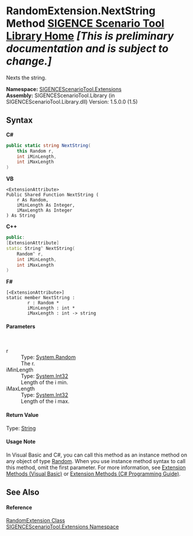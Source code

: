 # RandomExtension.NextString Method <a href="https://github.com/ObiWanLansi/SIGENCE-Scenario-Tool">SIGENCE Scenario Tool Library Home</a> _**\[This is preliminary documentation and is subject to change.\]**_

Nexts the string.

**Namespace:**&nbsp;<a href="f2af11f5-ae9d-3dcc-a4a9-ba07a037925f.md">SIGENCEScenarioTool.Extensions</a><br />**Assembly:**&nbsp;SIGENCEScenarioTool.Library (in SIGENCEScenarioTool.Library.dll) Version: 1.5.0.0 (1.5)

## Syntax

**C#**<br />
``` C#
public static string NextString(
	this Random r,
	int iMinLength,
	int iMaxLength
)
```

**VB**<br />
``` VB
<ExtensionAttribute>
Public Shared Function NextString ( 
	r As Random,
	iMinLength As Integer,
	iMaxLength As Integer
) As String
```

**C++**<br />
``` C++
public:
[ExtensionAttribute]
static String^ NextString(
	Random^ r, 
	int iMinLength, 
	int iMaxLength
)
```

**F#**<br />
``` F#
[<ExtensionAttribute>]
static member NextString : 
        r : Random * 
        iMinLength : int * 
        iMaxLength : int -> string 

```


#### Parameters
&nbsp;<dl><dt>r</dt><dd>Type: <a href="http://msdn2.microsoft.com/en-us/library/ts6se2ek" target="_blank">System.Random</a><br />The r.</dd><dt>iMinLength</dt><dd>Type: <a href="http://msdn2.microsoft.com/en-us/library/td2s409d" target="_blank">System.Int32</a><br />Length of the i min.</dd><dt>iMaxLength</dt><dd>Type: <a href="http://msdn2.microsoft.com/en-us/library/td2s409d" target="_blank">System.Int32</a><br />Length of the i max.</dd></dl>

#### Return Value
Type: <a href="http://msdn2.microsoft.com/en-us/library/s1wwdcbf" target="_blank">String</a><br />

#### Usage Note
In Visual Basic and C#, you can call this method as an instance method on any object of type <a href="http://msdn2.microsoft.com/en-us/library/ts6se2ek" target="_blank">Random</a>. When you use instance method syntax to call this method, omit the first parameter. For more information, see <a href="http://msdn.microsoft.com/en-us/library/bb384936.aspx">Extension Methods (Visual Basic)</a> or <a href="http://msdn.microsoft.com/en-us/library/bb383977.aspx">Extension Methods (C# Programming Guide)</a>.

## See Also


#### Reference
<a href="ec79cd66-cabe-b34d-c958-1063ff30e004.md">RandomExtension Class</a><br /><a href="f2af11f5-ae9d-3dcc-a4a9-ba07a037925f.md">SIGENCEScenarioTool.Extensions Namespace</a><br />